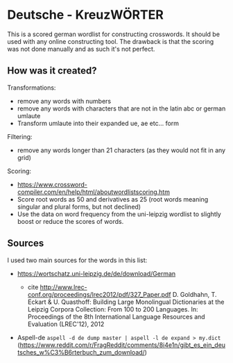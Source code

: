# Deutsche - KreuzWÖRTER

This is a scored german wordlist for constructing crosswords. It should be used with any online constructing tool. The drawback is that the scoring was not done manually and as such it's not perfect.

## How was it created?

Transformations:
 - remove any words with numbers
 - remove any words with characters that are not in the latin abc or german umlaute
 - Transform umlaute into their expanded ue, ae etc... form

Filtering:
 - remove any words longer than 21 characters (as they would not fit in any grid)

Scoring:
 - https://www.crossword-compiler.com/en/help/html/aboutwordlistscoring.htm
 - Score root words as 50 and derivatives as 25 (root words meaning singular and plural forms, but not declined)
 - Use the data on word frequency from the uni-leipzig wordlist to slightly boost or reduce the scores of words.

## Sources

I used two main sources for the words in this list:
 - https://wortschatz.uni-leipzig.de/de/download/German 
    - cite http://www.lrec-conf.org/proceedings/lrec2012/pdf/327_Paper.pdf
	D. Goldhahn, T. Eckart & U. Quasthoff: Building Large Monolingual Dictionaries at the Leipzig Corpora Collection: From 100 to 200 Languages.
	In: Proceedings of the 8th International Language Resources and Evaluation (LREC'12), 2012

 - Aspell-de `aspell -d de dump master | aspell -l de expand > my.dict` (https://www.reddit.com/r/FragReddit/comments/8i4e1n/gibt_es_ein_deutsches_w%C3%B6rterbuch_zum_download/)
